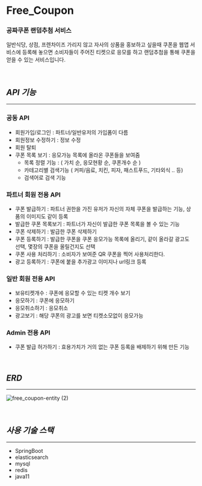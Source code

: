# Free_Coupon

### 공짜쿠폰 랜덤추첨 서비스

일반식당, 상점, 프렌차이즈 가리지 않고 자사의 상품을 홍보하고 싶을때 쿠폰을 웹앱 서비스에 등록해 놓으면 소비자들이 주어진 티켓으로 응모를 하고 랜덤추첨을 통해 쿠폰을 얻을 수 있는 서비스입니다.

<br>

## *API 기능*
***

### 공동 API

- 회원가입/로그인 : 파트너/일반유저의 가입폼이 다름
- 회원정보 수정하기 : 정보 수정
- 회원 탈퇴
- 쿠폰 목록 보기 : 응모가능 목록에 올라온 쿠폰들을 보여줌
  - 목록 정렬 기능 : ( 가치 순, 응모현황 순, 쿠폰개수 순 )
  - 카테고리별 검색기능 ( 커피/음료, 치킨, 피자, 패스트푸드, 기타외식 .. 등)
  - 검색어로 검색 기능


### 파트너 회원 전용 API 

- 쿠폰 발급하기 : 파트너 권한을 가진 유저가 자신의 자체 쿠폰을 발급하는 기능, 상품의 이미지도 같이 등록 
- 발급한 쿠폰 목록보기 : 파트너가 자신이 발급한 쿠폰 목록을 볼 수 있는 기능
- 쿠폰 삭제하기 : 발급한 쿠폰 삭제하기 
- 쿠폰 등록하기 : 발급한 쿠폰을 쿠폰 응모가능 목록에 올리기, 같이 올라갈 광고도 선택, 몇장의 쿠폰을 올릴건지도 선택
- 쿠폰 사용 처리하기 : 소비자가 보여준 QR 쿠폰을 찍어 사용처리한다.
- 광고 등록하기 : 쿠폰에 붙을 추가광고 이미지나 url링크 등록 


### 일반 회원 전용 API
- 보유티켓개수 : 쿠폰에 응모할 수 있는 티켓 개수 보기 
- 응모하기 : 쿠폰에 응모하기 
- 응모취소하기 : 응모취소
- 광고보기 : 해당 쿠폰의 광고를 보면 티켓소모없이 응모가능 


### Admin 전용 API 
- 쿠폰 발급 허가하기 : 효용가치가 거의 없는 쿠폰 등록을 배제하기 위해 만든 기능     

<br>


## *ERD*
***
![free_coupon-entity (2)](https://github.com/devhongsa/Free_Coupon/assets/100022877/3b9b06e5-5cb1-4920-b356-19afedc07392)


<br>


## *사용 기술 스택*
***
+ SpringBoot
+ elasticsearch 
+ mysql 
+ redis
+ java11
